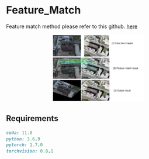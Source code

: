 # Feature_Match
Feature match method please refer to this github. [here](https://github.com/zju3dv/LoFTR)
<div align = center>
<img src="illustration.png" alt="Cover" width="50%"/> 
</div>


## Requirements
```ruby
cuda: 11.0  
python: 3.6.9  
pytorch: 1.7.0  
torchvision: 0.8.1 
```
